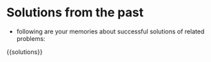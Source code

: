 # Solutions from the past
- following are your memories about successful solutions of related problems:

{{solutions}}